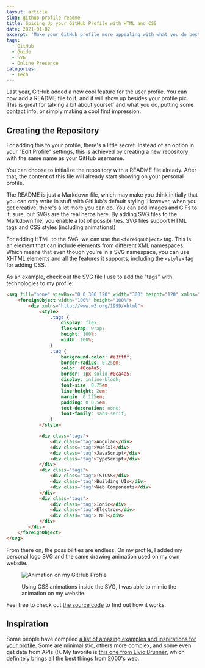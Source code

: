 ```yaml
---
layout: article
slug: github-profile-readme
title: Spicing Up your GitHub Profile with HTML and CSS
date: 2021-01-02
excerpt: 'Make your GitHub profile more appealing with what you do best: code!'
tags:
  - GitHub
  - Guide
  - SVG
  - Online Presence
categories:
  - Tech
---
```


<script context="module">
  import CodeBlock from "$lib/components/molecules/CodeBlock.svelte";
	import SrcsetImage from "$lib/components/atoms/SrcsetImage.svelte";
	import MarkerHighlight from "$lib/components/molecules/MarkerHighlight.svelte";

	import { getSrcsetFromImport } from "$lib/utils/functions";
  import CoverImage from './cover.jpg?width=1600&format=avif;webp;png&meta&imagetools';
	import RepoCreationImage from './repo-creation.jpg?width=1600&format=avif;webp;png&meta&imagetools';
	import ProfileGif from './my-profile.gif';

  metadata.coverImage = getSrcsetFromImport(CoverImage);
</script>

Last year, GitHub added a new cool feature for the user profile. You can now add a README file to it, and it will show up besides your profile pic. This is great for talking a bit about yourself and what you do, putting some contact info, or simply making a cool first impression.

## Creating the Repository

For adding this to your profile, there's a little secret. Instead of an option in your "Edit Profile" settings, this is achieved by <MarkerHighlight>creating a new repository with the same name as your GitHub username.</MarkerHighlight>

<SrcsetImage
  srcset={getSrcsetFromImport(RepoCreationImage)}
  figcaption="🎉️ Creating a new repo with the same name as your username immediatelly makes GitHub praise you for finding out this secret."
  alt="Screenshot of GitHub repository creation"
/>

You can choose to initialize the repository with a README file already. After that, the content of this file will already start showing on your personal profile.

The README is just a Markdown file, which may make you think initially that you can only write in stuff with GitHub's default styling. However, when you get creative, there's a lot more you can do. You can add images and GIFs to it, sure, but SVGs are the real heros here. By adding SVG files to the Markdown file, you enable a lot of possibilities. SVG files support HTML tags and CSS styles (including animations!)

For adding HTML to the SVG, we can use the `<foreignObject>` tag. This is an element that can include elements from different XML namespaces. Which means that even though you're in a SVG namespace, you can use XHTML elements and all the features it supports, including the `<style>` tag for adding CSS.

As an example, check out the SVG file I use to add the "tags" with technologies to my profile:

<CodeBlock lang="html">

```html
<svg fill="none" viewBox="0 0 300 120" width="300" height="120" xmlns="http://www.w3.org/2000/svg">
	<foreignObject width="100%" height="100%">
		<div xmlns="http://www.w3.org/1999/xhtml">
			<style>
				.tags {
					display: flex;
					flex-wrap: wrap;
					height: 100%;
					width: 100%;
				}
				.tag {
					background-color: #e3ffff;
					border-radius: 0.25em;
					color: #0ca4a5;
					border: 1px solid #0ca4a5;
					display: inline-block;
					font-size: 0.75em;
					line-height: 2em;
					margin: 0.125em;
					padding: 0 0.5em;
					text-decoration: none;
					font-family: sans-serif;
				}
			</style>

			<div class="tags">
				<div class="tag">Angular</div>
				<div class="tag">Vue(X)</div>
				<div class="tag">JavaScript</div>
				<div class="tag">TypeScript</div>
			</div>
			<div class="tags">
				<div class="tag">(S)CSS</div>
				<div class="tag">Building UIs</div>
				<div class="tag">Web Components</div>
			</div>
			<div class="tags">
				<div class="tag">Ionic</div>
				<div class="tag">Electron</div>
				<div class="tag">.NET</div>
			</div>
		</div>
	</foreignObject>
</svg>
```

</CodeBlock>

From there on, the possibilities are endless. On my profile, I added my personal logo SVG and the same drawing animation used on my own website.

<figure markdown="1">

![Animation on my GitHub Profile]({ProfileGif})

<figcaption>Using CSS animations inside the SVG, I was able to mimic the animation on my website.</figcaption>
</figure>

Feel free to check out [the source code](https://github.com/matfantinel/matfantinel) to find out how it works.

## Inspiration

Some people have compiled [a list of amazing examples and inspirations for your profile](https://github.com/abhisheknaiidu/awesome-github-profile-readme). Some are minimalistic, others more complex, and some even get data from APIs (!). My favorite is [this one from Livio Brunner](https://github.com/BrunnerLivio), which definitely brings all the best things from 2000's web.
